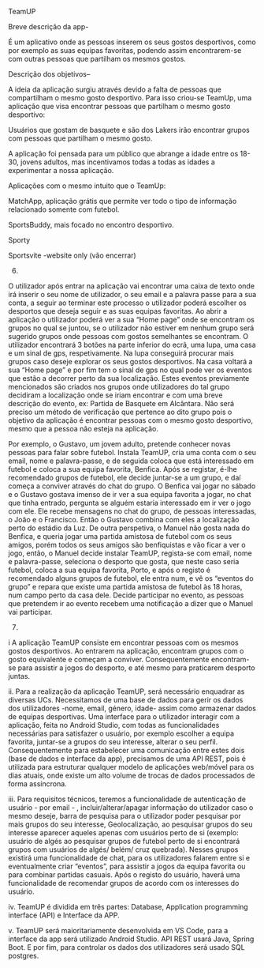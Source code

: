TeamUP 


Breve descrição da app-

É um aplicativo onde as pessoas inserem os seus gostos desportivos, como por exemplo as suas equipas favoritas, podendo assim encontrarem-se com outras pessoas que partilham os mesmos gostos. 

Descrição dos objetivos–

A ideia da aplicação surgiu através devido a falta de pessoas que compartilham o mesmo gosto desportivo. Para isso criou-se TeamUp, uma aplicação que visa encontrar pessoas que partilham o mesmo gosto desportivo: 

Usuários que gostam de basquete e são dos Lakers irão encontrar grupos com pessoas que partilham o mesmo gosto.

A aplicação foi pensada para um público que abrange a idade entre os 18-30, jovens adultos, mas incentivamos todas a todas as idades a experimentar a nossa aplicação.

Aplicações com o mesmo intuito que o TeamUp:

MatchApp, aplicação grátis que permite ver todo o tipo de informação relacionado somente com futebol.

SportsBuddy, mais focado no encontro desportivo.

Sporty

Sportsvite -website only (vão encerrar)




6.
O utilizador após entrar na aplicação vai encontrar uma caixa de texto onde irá inserir o seu nome de utilizador, o seu email e a palavra passe para a sua conta, a seguir ao terminar este processo o utilizador poderá escolher os desportos que deseja seguir e as suas equipas favoritas. 
Ao abrir a aplicação o utilizador poderá ver a sua “Home page” onde se encontram os grupos no qual se juntou, se o utilizador não estiver em nenhum grupo será sugerido grupos onde pessoas com gostos semelhantes se encontram.
O utilizador encontrará 3 botões na parte inferior do ecrã, uma lupa, uma casa e um sinal de gps, respetivamente. Na lupa conseguirá procurar mais grupos caso deseje explorar os seus gostos desportivos. Na casa voltará a sua “Home page” e por fim tem o sinal de gps no qual pode ver os eventos que estão a decorrer perto da sua localização. 
Estes eventos previamente mencionados são criados nos grupos onde utilizadores do tal grupo decidiram a localização onde se iriam encontrar e com uma breve descrição do evento, ex: Partida de Basquete em Alcântara. Não será preciso um método de verificação que pertence ao dito grupo pois o objetivo da aplicação é encontrar pessoas com o mesmo gosto desportivo, mesmo que a pessoa não esteja na aplicação.

Por exemplo, o Gustavo, um jovem adulto, pretende conhecer novas pessoas para falar sobre futebol. Instala TeamUP, cria uma conta com o seu email, nome e palavra-passe, e de seguida coloca que está interessado em futebol e coloca a sua equipa favorita, Benfica. Após se registar, é-lhe recomendado grupos de futebol, ele decide juntar-se a um grupo, e daí começa a conviver através do chat do grupo. 
O Benfica vai jogar no sábado e o Gustavo gostava imenso de ir ver a sua equipa favorita a jogar, no chat que tinha entrado, pergunta se alguém estaria interessado em ir ver o jogo com ele. Ele recebe mensagens no chat do grupo, de pessoas interessadas, o João e o Francisco. Então o Gustavo combina com eles a localização perto do estádio da Luz. 
	De outra perspetiva, o Manuel não gosta nada do Benfica, e queria jogar uma partida amistosa de futebol com os seus amigos, porém todos os seus amigos são benfiquistas e vão ficar a ver o jogo, então, o Manuel decide instalar TeamUP, regista-se com email, nome e palavra-passe, seleciona o desporto que gosta, que neste caso seria  futebol, coloca a sua equipa favorita, Porto, e após o registo é recomendado alguns grupos de futebol, ele entra num, e vê os “eventos do grupo” e repara que existe uma partida amistosa de futebol às 18 horas, num campo perto da casa dele. Decide participar no evento, as pessoas que pretendem ir ao evento recebem uma notificação a dizer que o Manuel vai participar.
 
7.
i
A aplicação TeamUP consiste em encontrar pessoas com os mesmos gostos desportivos. Ao entrarem na aplicação, encontram grupos com o gosto equivalente e começam a conviver. Consequentemente encontram-se para assistir a jogos do desporto,  e até mesmo para praticarem desporto juntas. 

ii.
Para a realização da aplicação TeamUP, será necessário enquadrar as diversas UCs. Necessitamos de uma base de dados para gerir os dados dos utilizadores -nome, email, género, idade- assim como armazenar dados de equipas desportivas. Uma interface para o utilizador interagir com a aplicação, feita no Android Studio, com todas as funcionalidades necessárias para satisfazer o usuário, por exemplo escolher a equipa favorita, juntar-se a grupos do seu interesse, alterar o seu perfil. Consequentemente para estabelecer uma comunicação entre estes dois (base de dados e interface da app), precisamos de uma API REST, pois é utilizada para estruturar qualquer modelo de aplicações web/móvel para os dias atuais, onde existe um alto volume de trocas de dados processados de forma assíncrona.




iii.
Para requisitos técnicos, teremos a funcionalidade de autenticação de usuário - por email - , incluir/alterar/apagar informação do utilizador caso o mesmo deseje, barra de pesquisa para o utilizador poder pesquisar por mais grupos do seu interesse, Geolocalização, ao pesquisar grupos do seu interesse aparecer aqueles apenas com usuários perto de si (exemplo: usuário de algés ao pesquisar grupos de futebol perto de si encontrará grupos com usuários de algés/ belém/ cruz quebrada). Nesses grupos existirá uma funcionalidade de chat, para os utilizadores falarem entre si e eventualmente criar “eventos”, para assistir a jogos da equipa favorita ou para combinar partidas casuais. Após o registo do usuário, haverá uma funcionalidade de recomendar grupos de acordo com os interesses do usuário.

iv.
TeamUP é dividida em três partes: Database, Application programming interface (API) e Interface da APP.

v.
TeamUP será maioritariamente desenvolvida em VS Code, para a interface da app será utilizado Android Studio. API REST usará Java, Spring Boot. E por fim, para controlar os dados dos utilizadores será usado SQL postgres. 
